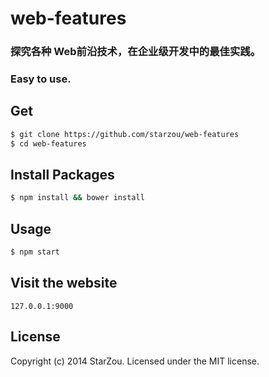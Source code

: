 # web-features
### 探究各种 Web前沿技术，在企业级开发中的最佳实践。
### Easy to use.


## Get
```bash  
$ git clone https://github.com/starzou/web-features  
$ cd web-features  
```

## Install Packages
```bash  
$ npm install && bower install
```

## Usage
```bash  
$ npm start
```
## Visit the website
```
127.0.0.1:9000
```

## License
Copyright (c) 2014 StarZou. Licensed under the MIT license.
